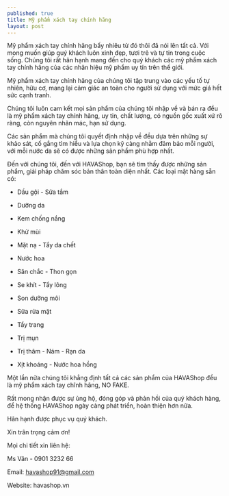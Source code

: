 ```yaml
---
published: true
title: Mỹ phẩm xách tay chính hãng
layout: post
---
```


Mỹ phẩm xách tay chính hãng bấy nhiêu từ đó thôi đã nói lên tất cả. Với mong muốn giúp quý khách luôn xinh đẹp, tươi trẻ và tự tin trong cuộc sống. Chúng tôi rất hân hạnh mang đến cho quý khách các mỹ phẩm xách tay chính hãng của các nhãn hiệu mỹ phẩm uy tín trên thế giới.

Mỹ phẩm xách tay chính hãng của chúng tôi tập trung vào các yếu tố tự nhiên, hữu cơ, mang lại cảm giác an toàn cho người sử dụng với mức giá hết sức cạnh tranh. 

Chúng tôi luôn cam kết mọi sản phẩm của chúng tôi nhập về và bán ra đều là mỹ phẩm xách tay chính hãng, uy tin, chất lượng, có nguồn gốc xuất xứ rõ ràng, còn nguyên nhãn mác, hạn sử dụng. 

Các sản phẩm mà chúng tôi quyết định nhập về đều dựa trên những sự khảo sát, cố gắng tìm hiểu và lựa chọn kỹ càng nhằm đảm bảo mỗi người, với mỗi nước da sẽ có được những sản phẩm phù hợp nhất.

Đến với chúng tôi, đến với HAVAShop, bạn sẽ tìm thấy được những sản phẩm, giải pháp chăm sóc bản thân toàn diện nhất. Các loại mặt hàng sẵn có:

+ Dầu gội - Sữa tắm

+ Dưỡng da

+ Kem chống nắng

+ Khử mùi

+ Mặt nạ - Tẩy da chết

+ Nước hoa

+ Săn chắc - Thon gọn

+ Se khít - Tẩy lông

+ Son dưỡng môi

+ Sữa rửa mặt

+ Tẩy trang

+ Trị mụn

+ Trị thâm - Nám - Rạn da

+ Xịt khoáng - Nước hoa hồng

Một lần nữa chúng tôi khẳng định tất cả các sản phẩm của HAVAShop đều là mỹ phẩm xách tay chĩnh hãng, NO FAKE.

Rất mong nhận được sự ủng hộ, đóng góp và phản hồi của quý khách hàng, để hệ thống HAVAShop ngày càng phát triển, hoàn thiện hơn nữa. 

Hân hạnh được phục vụ quý khách. 

Xin trân trọng cảm ơn! 

Mọi chi tiết xin liên hệ: 

Ms Vân - 0901 3232 66 

Email: havashop91@gmail.com

Website: havashop.vn

